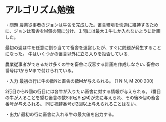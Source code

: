 # アルゴリズム勉強

・問題
農業従事者のジョンは牛舎を完成した。畜舎環境を快適に維持するために、ジョンは畜舎をM個の間に分け、１間には最大１牛しか入れないように計画した。

最初の週は牛を任意に割り当てて畜舎を運営したが、すぐに問題が発生することになった。 牛はいくつかの畜舎以外に立ち入りを拒否している.

農業従事者ができるだけ多くの牛を畜舎に収容する計画を作成しなさい. 畜舎の番号は1からMまで付けられている。

・入力
最初の行に牛の数Nと畜舎の数Mが与えられる。 (1   N  N,  M   200  200)

2行目からN個の行目には各牛が入りたい畜舎に対する情報が与えられる。 i番目の牛が入ることを望む畜舎の数Si(0≦Si≦M)が先に与えられ、その後Si個の畜舎番号が与えられる。 同じ祝辞番号が2回以上与えられることはない。

・出力/
最初の行に畜舎に入れる牛の最大値を出力する。
